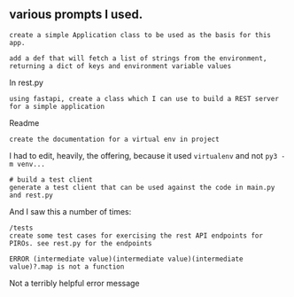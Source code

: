 ## various prompts I used.

```
create a simple Application class to be used as the basis for this app.
```

```
add a def that will fetch a list of strings from the environment, returning a dict of keys and environment variable values
```

In rest.py

```
using fastapi, create a class which I can use to build a REST server for a simple application
```

Readme
```
create the documentation for a virtual env in project
```
I had to edit, heavily, the offering, because it used `virtualenv` and not `py3 -m venv...`


```
# build a test client
generate a test client that can be used against the code in main.py and rest.py
```

And I saw this a number of times:
```
/tests
create some test cases for exercising the rest API endpoints for PIROs. see rest.py for the endpoints

ERROR (intermediate value)(intermediate value)(intermediate value)?.map is not a function
```
Not a terribly helpful error message